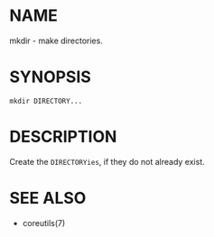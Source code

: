# NAME
mkdir - make directories.

# SYNOPSIS

    mkdir DIRECTORY...

# DESCRIPTION
Create the `DIRECTORYies`, if they do not already exist.

# SEE ALSO
- coreutils(7)
